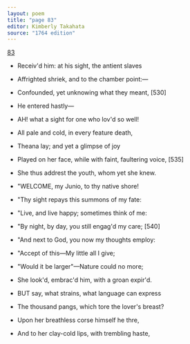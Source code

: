 ```yaml
---
layout: poem
title: "page 83"
editor: Kimberly Takahata
source: "1764 edition"
---
```



[83]()

- Receiv'd him: at his sight, the antient slaves
- Affrighted shriek, and to the chamber point:—
- Confounded, yet unknowing what they meant, [530]
- He entered hastly—

- AH! what a sight for one who lov'd so well!
- All pale and cold, in every feature death,
- Theana lay; and yet a glimpse of joy
- Played on her face, while with faint, faultering voice, [535]
- She thus addrest the youth, whom yet she knew.

- \"WELCOME, my Junio, to thy native shore!
- \"Thy sight repays this summons of my fate:
- \"Live, and live happy; sometimes think of me:
- \"By night, by day, you still engag'd my care; [540]
- \"And next to God, you now my thoughts employ:
- \"Accept of this—My little all I give;
- \"Would it be larger"—Nature could no more;
- She look'd, embrac'd him, with a groan expir'd.

- BUT say, what strains, what language can express
- The thousand pangs, which tore the lover's breast?
- Upon her breathless corse himself he thre,
- And to her clay-cold lips, with trembling haste,